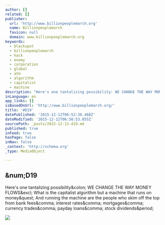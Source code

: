 ```yaml
---
author: []
related: []
publisher:
  url: 'http://www.billionpeoplemarch.org'
  name: Billionpeoplemarch
  favicon: null
  domain: www.billionpeoplemarch.org
keywords:
  - blackspot
  - billionpeoplemarch
  - hack
  - enemy
  - corporation
  - global
  - atm
  - algorithm
  - capitalist
  - machine
description: "Here's one tantalizing possibility: WE CHANGE THE WAY MONEY FLOWS! What is the capitalist algorithm but a machine that runs on money? And running the machine are the people who skim off the top from bank fees, interest rates, mortgages, currency trades, payday loans, stock dividends."
inLanguage: en
app_links: []
isBasedOnUrl: 'http://www.billionpeoplemarch.org/'
title: '#D19'
datePublished: '2015-12-12T06:52:36.468Z'
dateModified: '2015-12-12T06:50:53.855Z'
sourcePath: _posts/2015-12-12-d19.md
published: true
inFeed: true
hasPage: false
inNav: false
_context: 'http://schema.org'
_type: MediaObject

---
```

<article style=""><h1>&amp;num;D19</h1><p>Here's one tantalizing possibility&amp;colon; WE CHANGE THE WAY MONEY FLOWS&amp;excl; What is the capitalist algorithm but a machine that runs on money&amp;quest; And running the machine are the people who skim off the top from bank fees&amp;comma; interest rates&amp;comma; mortgages&amp;comma; currency trades&amp;comma; payday loans&amp;comma; stock dividends&amp;period;</p><img src="http://www.billionpeoplemarch.org/wp-content/uploads/2015/11/Fun_Tattoo_Arrow.jpg" /></article>